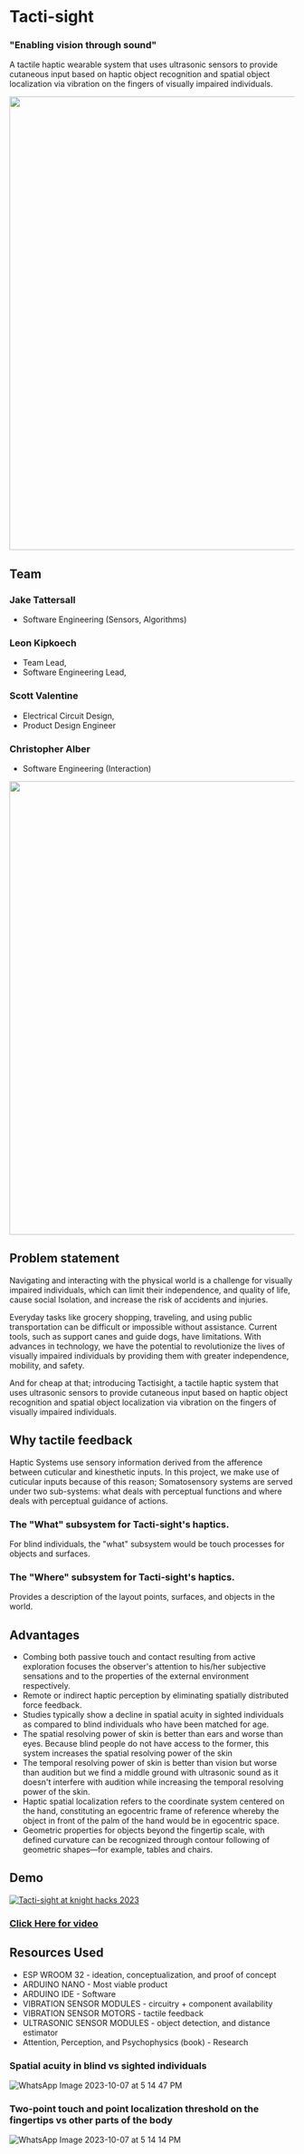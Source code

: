 # Tacti-sight

### "Enabling vision through sound"

A tactile haptic wearable system that uses ultrasonic sensors to provide cutaneous input based on haptic object recognition and spatial object localization via vibration on the fingers of visually impaired individuals.

<img src="https://github.com/leonkoech/tactile-sight/assets/147263678/572b1af8-1020-4817-a942-55a999b2c34e" width="800"/>

## Team

### Jake Tattersall
  - Software Engineering (Sensors, Algorithms)
### Leon Kipkoech 
  - Team Lead,
  - Software Engineering Lead,
### Scott Valentine
  - Electrical Circuit Design,
  - Product Design Engineer
### Christopher Alber
  - Software Engineering (Interaction)


<img src="https://github.com/leonkoech/tactile-sight/assets/39020723/d61fb63f-f9b7-4d25-a0b6-48bcc98b8a0f" width="800"/>

## Problem statement
Navigating and interacting with the physical world is a challenge for visually impaired individuals, which can limit their independence, and quality of life, cause social Isolation, and increase the risk of accidents and injuries. 

Everyday tasks like grocery shopping, traveling, and using public transportation can be difficult or impossible without assistance. Current tools, such as support canes and guide dogs, have limitations. With advances in technology, we have the potential to revolutionize the lives of visually impaired individuals by providing them with greater independence, mobility, and safety. 

And for cheap at that; introducing Tactisight, a tactile haptic system that uses ultrasonic sensors to provide cutaneous input based on haptic object recognition and spatial object localization via vibration on the fingers of visually impaired individuals.

## Why tactile feedback
Haptic Systems use sensory information derived from the afference between cuticular and kinesthetic inputs. In this project, we make use of cuticular inputs because of this reason; 
Somatosensory systems are served under two sub-systems: what deals with perceptual functions and where deals with perceptual guidance of actions.

### The "What" subsystem for Tacti-sight's haptics.
For blind individuals, the "what" subsystem would be touch processes for objects and surfaces. 

### The "Where" subsystem for Tacti-sight's haptics.
Provides a description of the layout points, surfaces, and objects in the world.

## Advantages
- Combing both passive touch and contact resulting from active exploration focuses the observer's attention to his/her subjective sensations and to the properties of the external environment respectively.
- Remote or indirect haptic perception by eliminating spatially distributed force feedback.
- Studies typically show a decline in spatial acuity in sighted individuals as compared to blind individuals who have been matched for age.
- The spatial resolving power of skin is better than ears and worse than eyes. Because blind people do not have access to the former, this system increases the spatial resolving power of the skin
- The temporal resolving power of skin is better than vision but worse than audition but we find a middle ground with ultrasonic sound as it doesn't interfere with audition while increasing the temporal resolving power of the skin.
- Haptic spatial localization refers to the coordinate system centered on the hand, constituting an egocentric frame of reference whereby the object in front of the palm of the hand would be in egocentric space.
- Geometric properties for objects beyond the fingertip scale, with defined curvature can be recognized through contour following of geometric shapes—for example, tables and chairs.

## Demo

[![Tacti-sight at knight hacks 2023](https://github.com/leonkoech/tactile-sight/assets/39020723/45f6bda3-949a-4c31-8cc3-3febaefd7349)](https://youtu.be/DaEQ_TnlU9k "Tacti-sight at knight hacks 2023")

### [Click Here for video](https://youtu.be/DaEQ_TnlU9k "Tacti-sight at knight hacks 2023")

## Resources Used
- ESP WROOM 32 - ideation, conceptualization, and proof of concept
- ARDUINO NANO -  Most viable product
- ARDUINO IDE - Software
- VIBRATION SENSOR MODULES - circuitry + component availability
- VIBRATION SENSOR MOTORS - tactile feedback
- ULTRASONIC SENSOR MODULES - object detection, and distance estimator
- Attention, Perception, and Psychophysics (book) - Research

### Spatial acuity in blind vs sighted individuals
![WhatsApp Image 2023-10-07 at 5 14 47 PM](https://github.com/leonkoech/tactile-sight/assets/39020723/42e44167-9556-4909-8f55-9ca76eef5fa4)

### Two-point touch and point localization threshold on the fingertips vs other parts of the body
![WhatsApp Image 2023-10-07 at 5 14 14 PM](https://github.com/leonkoech/tactile-sight/assets/39020723/112f0360-6960-48ea-9da7-93d0b4d6bcad)
